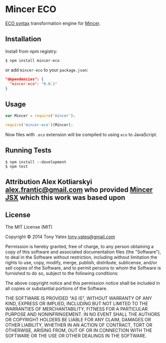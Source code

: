 # Mincer ECO

[ECO syntax](https://github.com/sstephenson/eco) transformation engine for [Mincer](https://github.com/nodeca/mincer).

## Installation

Install from npm registry:

```
$ npm install mincer-eco
```

or add `mincer-eco` to your `package.json`:

```json
"dependencies": {
  "mincer-eco": "0.0.1"
}
```


## Usage

```js
var Mincer = require('mincer');

require('mincer-eco')(Mincer);
```

Now files with `.eco` extension will be compiled to using `eco` to JavaScript.


## Running Tests

```
$ npm install --development
$ npm test
```

## Attribution Alex Kotliarskyi <alex.frantic@gmail.com> who provided [Mincer JSX](https://github.com/frantic/mincer-jsx) which this work was based upon

## License

The MIT License (MIT)

Copyright © 2014 Tony Yates <tony.yates@gmail.com>

Permission is hereby granted, free of charge, to any person obtaining a copy
of this software and associated documentation files (the "Software"), to deal
in the Software without restriction, including without limitation the rights
to use, copy, modify, merge, publish, distribute, sublicense, and/or sell
copies of the Software, and to permit persons to whom the Software is
furnished to do so, subject to the following conditions:

The above copyright notice and this permission notice shall be included in
all copies or substantial portions of the Software.

THE SOFTWARE IS PROVIDED "AS IS", WITHOUT WARRANTY OF ANY KIND, EXPRESS OR
IMPLIED, INCLUDING BUT NOT LIMITED TO THE WARRANTIES OF MERCHANTABILITY,
FITNESS FOR A PARTICULAR PURPOSE AND NONINFRINGEMENT. IN NO EVENT SHALL THE
AUTHORS OR COPYRIGHT HOLDERS BE LIABLE FOR ANY CLAIM, DAMAGES OR OTHER
LIABILITY, WHETHER IN AN ACTION OF CONTRACT, TORT OR OTHERWISE, ARISING FROM,
OUT OF OR IN CONNECTION WITH THE SOFTWARE OR THE USE OR OTHER DEALINGS IN
THE SOFTWARE.